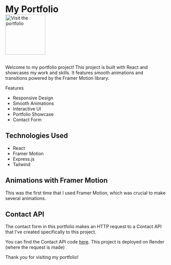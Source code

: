 <h1 style="margin: 0;">
        My Portfolio                 
  </h1>
  <div>
<a href="https://joaocunha.onrender.com/" target="_blank">
        <img src="https://img.shields.io/badge/Visit%20the%20Portfolio-blue" alt="Visit the portfolio" style="width:125px;" />
      </a>
        </div>
<br/>
  <p>Welcome to my portfolio project! This project is built with React and showcases my work and skills. It features smooth animations and transitions powered by the Framer Motion library.</p

  <h2>Features</h2>
  <ul>
    <li>Responsive Design</li>
    <li>Smooth Animations</li>
    <li>Interactive UI</li>
    <li>Portfolio Showcase</li>
    <li>Contact Form</li>
  </ul>

  <h2>Technologies Used</h2> 
  <ul>
    <li>React</li>
    <li>Framer Motion</li>
    <li>Express.js</li>
    <li>Tailwind</li>
  </ul>

  <h2>Animations with Framer Motion</h2>
  <p>This was the first time that I used Framer Motion, which was crucial to make several animations. </p>

  <h2>Contact API</h2>
  <p>The contact form in this portfolio makes an HTTP request to a Contact API that I've created specifically to this project.</p>
  <p>You can find the Contact API code <a href="https://github.com/joaovitortc/contact">here</a>. This project is deployed on Render (where the request is made)</>

  <p>Thank you for visiting my portfolio!</p>
